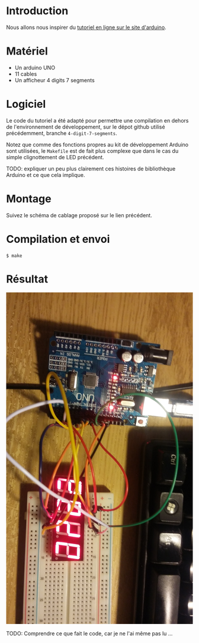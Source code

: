 # Introduction

Nous allons nous inspirer du [tutoriel en ligne sur le site
d'arduino](https://create.arduino.cc/projecthub/SAnwandter1/programming-4-digit-7-segment-led-display-2d33f8).

# Matériel

* Un arduino UNO
* 11 cables
* Un afficheur 4 digits 7 segments

# Logiciel

Le code du tutoriel a été adapté pour permettre une compilation en dehors de
l'environnement de développement, sur le dépot github utilisé précédemment,
branche `4-digit-7-segments`.

Notez que comme des fonctions propres au kit de développement Arduino sont
utilisées, le `Makefile` est de fait plus complexe que dans le cas du simple
clignottement de LED précédent.

TODO: expliquer un peu plus clairement ces histoires de bibliothèque Arduino et
ce que cela implique.

# Montage

Suivez le schéma de cablage proposé sur le lien précédent.


# Compilation et envoi

```
$ make
```

# Résultat

![Résultat du montage et envoi du code](./images/4digits7segs-plugged.jpg)

TODO: Comprendre ce que fait le code, car je ne l'ai même pas lu ...

